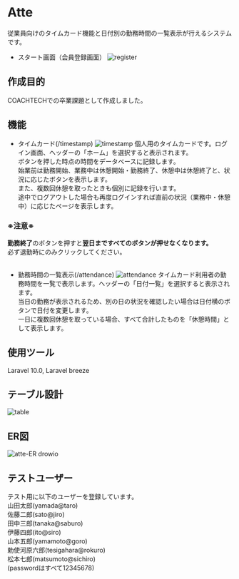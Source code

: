 # Atte
従業員向けのタイムカード機能と日付別の勤務時間の一覧表示が行えるシステムです。
- スタート画面（会員登録画面）
 ![register](https://github.com/Hozumin08/atte/assets/122454277/7942eb85-fbfd-4b1e-9a74-ac7e99a64689)
## 作成目的
COACHTECHでの卒業課題として作成しました。

## 機能
- タイムカード(/timestamp)
  ![timestamp](https://github.com/Hozumin08/atte/assets/122454277/8b65b74d-1cbb-4e5e-a605-c85668f4a42e)
個人用のタイムカードです。ログイン画面、ヘッダーの「ホーム」を選択すると表示されます。<br>
ボタンを押した時点の時間をデータベースに記録します。<br>
始業前は勤務開始、業務中は休憩開始・勤務終了、休憩中は休憩終了と、状況に応じたボタンを表示します。<br>
また、複数回休憩を取ったときも個別に記録を行います。<br>
途中でログアウトした場合も再度ログインすれば直前の状況（業務中・休憩中）に応じたページを表示します。
### ※注意※
<b>勤務終了</b>のボタンを押すと<b>翌日まですべてのボタンが押せなくなります。</b><br>必ず退勤時にのみクリックしてください。<br><br>
- 勤務時間の一覧表示(/attendance)
![attendance](https://github.com/Hozumin08/atte/assets/122454277/5f47895f-ea34-47a3-b00e-d0831edec237)
タイムカード利用者の勤務時間を一覧で表示します。ヘッダーの「日付一覧」を選択すると表示されます。<br>
当日の勤務が表示されるため、別の日の状況を確認したい場合は日付横のボタンで日付を変更します。<br>
一日に複数回休憩を取っている場合、すべて合計したものを「休憩時間」として表示します。

## 使用ツール
Laravel 10.0, Laravel breeze

## テーブル設計
![table](https://github.com/Hozumin08/atte/assets/122454277/17dcafe6-73b7-4b00-8556-a7db8bdf104a)

## ER図
![atte-ER drowio](https://github.com/Hozumin08/atte/assets/122454277/169213f4-43cc-492c-83f3-222b18fb0a65)

## テストユーザー
テスト用に以下のユーザーを登録しています。<br>
山田太郎(yamada@taro)<br>
佐藤二郎(sato@jiro)<br>
田中三郎(tanaka@saburo)<br>	
伊藤四郎(ito@siro)<br>
山本五郎(yamamoto@goro)<br>
勅使河原六郎(tesigahara@rokuro)<br>
松本七郎(matsumoto@sichiro)<br>
(passwordはすべて12345678)
